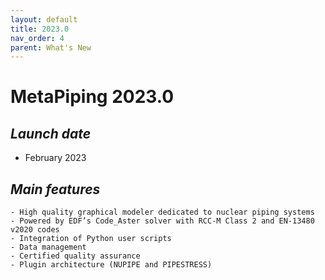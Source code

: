 ```yaml
---
layout: default
title: 2023.0
nav_order: 4
parent: What's New
---
```


# MetaPiping 2023.0

## *Launch date*

* February 2023

## *Main features*

    - High quality graphical modeler dedicated to nuclear piping systems
    - Powered by EDF’s Code_Aster solver with RCC-M Class 2 and EN-13480 v2020 codes
    - Integration of Python user scripts
    - Data management
    - Certified quality assurance
    - Plugin architecture (NUPIPE and PIPESTRESS)